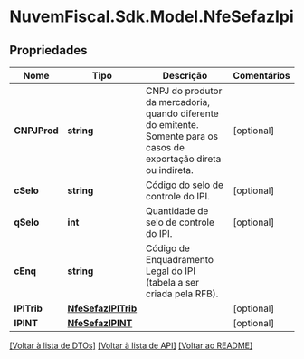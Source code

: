 # NuvemFiscal.Sdk.Model.NfeSefazIpi

## Propriedades

Nome | Tipo | Descrição | Comentários
------------ | ------------- | ------------- | -------------
**CNPJProd** | **string** | CNPJ do produtor da mercadoria, quando diferente do emitente. Somente para os casos de exportação direta ou indireta. | [optional] 
**cSelo** | **string** | Código do selo de controle do IPI. | [optional] 
**qSelo** | **int** | Quantidade de selo de controle do IPI. | [optional] 
**cEnq** | **string** | Código de Enquadramento Legal do IPI (tabela a ser criada pela RFB). | 
**IPITrib** | [**NfeSefazIPITrib**](NfeSefazIPITrib.md) |  | [optional] 
**IPINT** | [**NfeSefazIPINT**](NfeSefazIPINT.md) |  | [optional] 

[[Voltar à lista de DTOs]](../README.md#documentation-for-models) [[Voltar à lista de API]](../README.md#documentation-for-api-endpoints) [[Voltar ao README]](../README.md)

